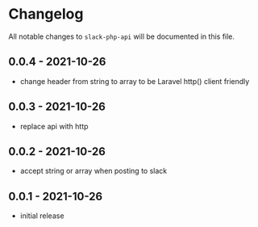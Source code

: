 # Changelog

All notable changes to `slack-php-api` will be documented in this file.

## 0.0.4 - 2021-10-26

- change header from string to array to be Laravel http() client friendly

## 0.0.3 - 2021-10-26

- replace api with http

## 0.0.2 - 2021-10-26

- accept string or array when posting to slack

## 0.0.1 - 2021-10-26

- initial release
